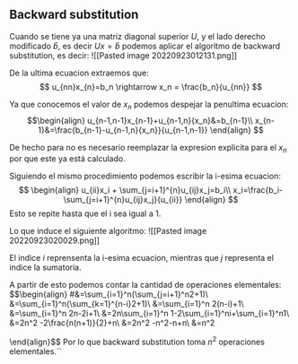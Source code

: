 ## Backward substitution

Cuando se tiene ya una matriz diagonal superior $U$, y el lado derecho modificado $\hat{b}$, es decir $Ux=\hat{b}$ podemos aplicar el algoritmo de backward substitution, es decir:
![[Pasted image 20220923012131.png]]

De la ultima ecuacion extraemos que:
$$
u_{nn}x_{n}=b_n \rightarrow x_n = \frac{b_n}{u_{nn}}
$$

Ya que conocemos el valor de $x_n$ podemos despejar la penultima ecuacion:
$$\begin{align}
u_{n-1,n-1}x_{n-1}+u_{n-1,n}{x_n}&=b_{n-1}\\
x_{n-1}&=\frac{b_{n-1}-u_{n-1,n}{x_n}}{u_{n-1,n-1}}
\end{align}
$$

De hecho para no es necesario reemplazar la expresion explicita  para  el $x_n$ por que este ya está calculado.

Siguiendo el mismo procedimiento podemos escribir la i-esima ecuacion:
$$
\begin{align}
u_{ii}x_i + \sum_{j=i+1}^{n}u_{ij}x_j=b_i\\
x_i=\frac{b_i-\sum_{j=i+1}^{n}u_{ij}x_j}{u_{ii}}
\end{align}
$$
Esto se repite hasta que el i sea igual a 1.

Lo que induce el siguiente algoritmo:
![[Pasted image 20220923020029.png]]

El indice $i$ reprensenta la i-esima ecuacion, mientras que $j$ representa el indice la sumatoria.

A partir de esto podemos contar la cantidad de operaciones elementales: $$\begin{align}
\#&=\sum_{i=1}^n(\sum_{j=i+1}^n2+1)\\
&=\sum_{i=1}^n(\sum_{k=1}^{n-i}2+1)\\
&=\sum_{i=1}^n 2(n-i)+1\\
&=\sum_{i=1}^n 2n-2i+1\\
&=2n\sum_{i=1}^n 1-2\sum_{i=1}^ni+\sum_{i=1}^n1\\
&=2n^2 -2\frac{n(n+1)}{2}+n\\
&=2n^2 -n^2-n+n\\
&=n^2

\end{align}$$
Por lo que backward substitution toma $n^2$ operaciones elementales.``